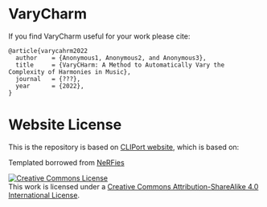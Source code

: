 # VaryCharm


If you find VaryCharm useful for your work please cite:
```
@article{varycahrm2022
  author    = {Anonymous1, Anonymous2, and Anonymous3},
  title     = {VaryCHarm: A Method to Automatically Vary the Complexity of Harmonies in Music},
  journal   = {???},
  year      = {2022},
}
```

# Website License
This is the repository is based on [CLIPort website](https://cliport.github.io), which is based on:

Templated borrowed from <a href="https://github.com/nerfies/nerfies.github.io">NeRFies</a>  

<a rel="license" href="http://creativecommons.org/licenses/by-sa/4.0/"><img alt="Creative Commons License" style="border-width:0" src="https://i.creativecommons.org/l/by-sa/4.0/88x31.png" /></a><br />This work is licensed under a <a rel="license" href="http://creativecommons.org/licenses/by-sa/4.0/">Creative Commons Attribution-ShareAlike 4.0 International License</a>.

